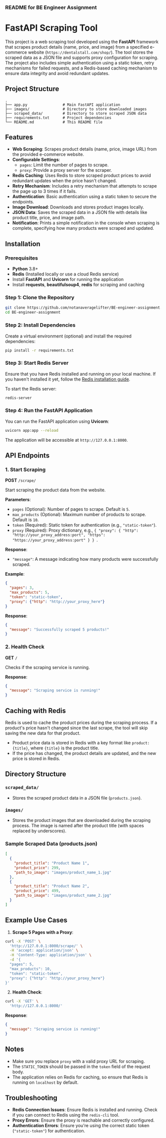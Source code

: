 ### README for BE Engineer Assignment

# FastAPI Scraping Tool

This project is a web scraping tool developed using the **FastAPI** framework that scrapes product details (name, price, and image) from a specified e-commerce website (`https://dentalstall.com/shop/`). The tool stores the scraped data as a JSON file and supports proxy configuration for scraping. The project also includes simple authentication using a static token, retry mechanisms for failed requests, and a Redis-based caching mechanism to ensure data integrity and avoid redundant updates.

## Project Structure

```plaintext
.
├── app.py                # Main FastAPI application
├── images/               # Directory to store downloaded images
├── scraped_data/         # Directory to store scraped JSON data
├── requirements.txt      # Project dependencies
└── README.md             # This README file
```

## Features

- **Web Scraping**: Scrapes product details (name, price, image URL) from the provided e-commerce website.
- **Configurable Settings**:
  - `pages`: Limit the number of pages to scrape.
  - `proxy`: Provide a proxy server for the scraper.
- **Redis Caching**: Uses Redis to store scraped product prices to avoid redundant updates when the price hasn't changed.
- **Retry Mechanism**: Includes a retry mechanism that attempts to scrape the page up to 3 times if it fails.
- **Authentication**: Basic authentication using a static token to secure the endpoints.
- **Image Download**: Downloads and stores product images locally.
- **JSON Data**: Saves the scraped data in a JSON file with details like product title, price, and image path.
- **Notification**: Prints a simple notification in the console when scraping is complete, specifying how many products were scraped and updated.

## Installation

### Prerequisites

- **Python** 3.8+
- **Redis** (Installed locally or use a cloud Redis service)
- Install **FastAPI** and **Uvicorn** for running the application
- Install **requests**, **beautifulsoup4**, **redis** for scraping and caching

### Step 1: Clone the Repository

```bash
git clone https://github.com/notanaveragelifter/BE-engineer-assignment.git
cd BE-engineer-assignment
```

### Step 2: Install Dependencies

Create a virtual environment (optional) and install the required dependencies:

```bash
pip install -r requirements.txt
```

### Step 3: Start Redis Server

Ensure that you have Redis installed and running on your local machine. If you haven't installed it yet, follow the [Redis installation guide](https://redis.io/docs/getting-started/).

To start the Redis server:

```bash
redis-server
```

### Step 4: Run the FastAPI Application

You can run the FastAPI application using **Uvicorn**:

```bash
uvicorn app:app --reload
```

The application will be accessible at `http://127.0.0.1:8000`.

## API Endpoints

### 1. **Start Scraping**

**POST** `/scrape/`

Start scraping the product data from the website.

**Parameters**:

- `pages` (Optional): Number of pages to scrape. Default is `5`.
- `max_products` (Optional): Maximum number of products to scrape. Default is `10`.
- `token` (Required): Static token for authentication (e.g., `"static-token"`).
- `proxy` (Required): Proxy dictionary, e.g., `{
  "proxy": {
    "http": "http://your_proxy_address:port",
    "https": "https://your_proxy_address:port"
  }
}
`.

**Response**:
- `"message"`: A message indicating how many products were successfully scraped.

**Example**:

```json
{
  "pages": 3,
  "max_products": 5,
  "token": "static-token",
  "proxy": {"http": "http://your_proxy_here"}
}
```

**Response**:

```json
{
  "message": "Successfully scraped 5 products!"
}
```

### 2. **Health Check**

**GET** `/`

Checks if the scraping service is running.

**Response**:

```json
{
  "message": "Scraping service is running!"
}
```

## Caching with Redis

Redis is used to cache the product prices during the scraping process. If a product's price hasn't changed since the last scrape, the tool will skip saving the new data for that product.

- Product price data is stored in Redis with a key format like `product:{title}`, where `{title}` is the product title.
- If the price has changed, the product details are updated, and the new price is stored in Redis.

## Directory Structure

### `scraped_data/`
- Stores the scraped product data in a JSON file (`products.json`).

### `images/`
- Stores the product images that are downloaded during the scraping process. The image is named after the product title (with spaces replaced by underscores).

### Sample Scraped Data (products.json)

```json
[
  {
    "product_title": "Product Name 1",
    "product_price": 299,
    "path_to_image": "images/product_name_1.jpg"
  },
  {
    "product_title": "Product Name 2",
    "product_price": 499,
    "path_to_image": "images/product_name_2.jpg"
  }
]
```

## Example Use Cases

1. **Scrape 5 Pages with a Proxy**:

```bash
curl -X 'POST' \
  'http://127.0.0.1:8000/scrape/' \
  -H 'accept: application/json' \
  -H 'Content-Type: application/json' \
  -d '{
  "pages": 5,
  "max_products": 10,
  "token": "static-token",
  "proxy": {"http": "http://your_proxy_here"}
}'
```

2. **Health Check**:

```bash
curl -X 'GET' \
  'http://127.0.0.1:8000/'
```

**Response**:

```json
{
  "message": "Scraping service is running!"
}
```

## Notes

- Make sure you replace `proxy` with a valid proxy URL for scraping.
- The `STATIC_TOKEN` should be passed in the `token` field of the request body.
- The application relies on Redis for caching, so ensure that Redis is running on `localhost` by default.

## Troubleshooting

- **Redis Connection Issues**: Ensure Redis is installed and running. Check if you can connect to Redis using the `redis-cli` tool.
- **Proxy Errors**: Ensure the proxy is reachable and correctly configured.
- **Authentication Errors**: Ensure you're using the correct static token (`"static-token"`) for authentication.


